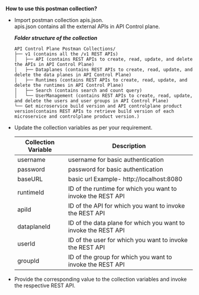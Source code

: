    **How to use this postman collection?**
* Import postman collection apis.json.</br>
  apis.json contains all the external APIs in API Control plane.
  
  ***Folder structure of the collection***
  
  ```
  API Control Plane Postman Collections/
  ├── v1 (contains all the /v1 REST APIs)
  │   ├── API (contains REST APIs to create, read, update, and delete the APIs in API Control Plane)
  │   ├── Dataplanes (contains REST APIs to create, read, update, and delete the data planes in API Control Plane)
  │   ├── Runtimes (contains REST APIs to create, read, update, and delete the runtimes in API Control Plane)
  │   ├── Search (contains search and count query)
  │   └── UserManagement (contains REST APIs to create, read, update, and delete the users and user groups in API Control Plane)
  └── Get microservice build version and API controlplane product version(contains REST APIs to retrieve build version of each microservice and controlplane product version.)
  ```
  
* Update the collection variables as per your requirement.</br>

  | Collection Variable | Description                                                     |
  |---------------------|-----------------------------------------------------------------|
  | username            | username for basic authentication                               |
  | password            | password for basic authentication                               |
  | baseURL             | basic url Example- http://localhost:8080                        |
  | runtimeId           | ID of the runtime for which you want to invoke the REST API     |
  | apiId               | ID of the API for which you want to invoke the REST API         |
  | dataplaneId         | ID of the data plane for which you want to invoke the REST API   |
  | userId              | ID of the user for which you want to invoke the REST API        |
  | groupId             | ID of the group for which you want to invoke the REST API       |

* Provide the corresponding value to the collection variables and invoke the respective REST API.
